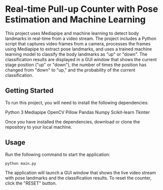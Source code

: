 # Real-time Pull-up Counter with Pose Estimation and Machine Learning
This project uses Mediapipe and machine learning to detect body landmarks in real-time from a video stream. The project includes a Python script that captures video frames from a camera, processes the frames using Mediapipe to extract pose landmarks, and uses a trained machine learning model to classify the body landmarks as "up" or "down". The classification results are displayed in a GUI window that shows the current stage position ("up" or "down"), the number of times the position has changed from "down" to "up," and the probability of the current classification.

## Getting Started
To run this project, you will need to install the following dependencies:

Python 3
Mediapipe
OpenCV
Pillow
Pandas
Numpy
Scikit-learn
Tkinter

Once you have installed the dependencies, download or clone the repository to your local machine.

## Usage
Run the following command to start the application:

```bash
python main.py
```


The application will launch a GUI window that shows the live video stream with pose landmarks and the classification results. To reset the counter, click the "RESET" button.
